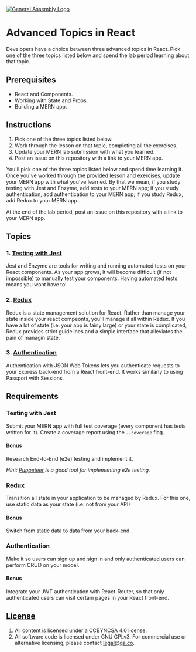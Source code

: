 [![General Assembly Logo](https://camo.githubusercontent.com/1a91b05b8f4d44b5bbfb83abac2b0996d8e26c92/687474703a2f2f692e696d6775722e636f6d2f6b6538555354712e706e67)](https://generalassemb.ly/education/web-development-immersive)

# Advanced Topics in React

Developers have a choice between three advanced topics in React. Pick one of the
three topics listed below and spend the lab period learning about that topic.

## Prerequisites

- React and Components.
- Working with State and Props.
- Building a MERN app.

## Instructions

1. Pick one of the three topics listed below.
1. Work through the lesson on that topic, completing all the exercises.
1. Update your MERN lab submission with what you learned.
1. Post an issue on this repository with a link to your MERN app.

You'll pick one of the three topics listed below and spend time learning it. Once you've worked through the provided lesson and exercises, update your MERN app with what you've learned. By that we mean, if you study testing with Jest and Enzyme, add tests to your MERN app; if you study authentication, add authentication to your MERN app; if you study Redux, add Redux to your MERN app.

At the end of the lab period, post an issue on this repository with a link to your MERN app.

## Topics

### 1. [Testing with Jest](https://git.generalassemb.ly/dc-wdi-react-redux/testing-in-react-with-jest-enzyme)

Jest and Enzyme are tools for writing and running automated tests on your React
components. As your app grows, it will become difficult (if not impossible) to
manually test your components. Having automated tests means you wont have to!

### 2. [Redux](https://git.generalassemb.ly/dc-wdi-react-redux/react-redux)

Redux is a state management solution for React. Rather than manage your state
inside your react compeonts, you'll manage it all within Redux. If you have a
lot of state (i.e. your app is fairly large) or your state is complicated, Redux
provides strict guidelines and a simple interface that alleviates the pain of
managin state.

### 3. [Authentication](https://git.generalassemb.ly/dc-wdi-react-redux/react-jwt-authentication)

Authentication with JSON Web Tokens lets you authenticate requests to your
Express back-end from a React front-end. It works similarly to using Passport with Sessions.

## Requirements

### Testing with Jest

Submit your MERN app with full test coverage (every component has tests written
for it). Create a coverage report using the `--coverage` flag.

#### Bonus

Research End-to-End (e2e) testing and implement it.

*Hint: [Puppeteer](https://github.com/GoogleChrome/puppeteer) is a good tool for implementing e2e testing.*

### Redux

Transition all state in your application to be managed by Redux. For this one, use static data as your state (i.e. not from your API)

#### Bonus

Switch from static data to data from your back-end.

### Authentication

Make it so users can sign up and sign in and only authenticated users can perform CRUD on your model.

#### Bonus

Integrate your JWT authentication with React-Router, so that only authenticated users can visit certain pages in your React front-end.

## [License](LICENSE)

1. All content is licensed under a CC­BY­NC­SA 4.0 license.
1. All software code is licensed under GNU GPLv3. For commercial use or
   alternative licensing, please contact legal@ga.co.

